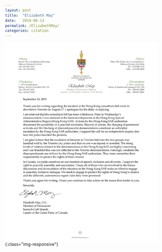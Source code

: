 ```yaml
---
layout: post
title:  "Elizabeth May"
date:   2019-06-13
permalink: /ElizabethMay/
categories: citation
---
```


![ElizabethMayLetter](../Resources/ElizabethMay.jpg){:class="img-responsive"}
